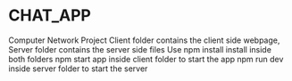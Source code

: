 # CHAT_APP
Computer Network Project
Client folder contains the client side webpage, Server folder contains the server side files
Use npm install install inside both folders
npm start app inside client folder to start the app
npm run dev inside server folder to start the server
